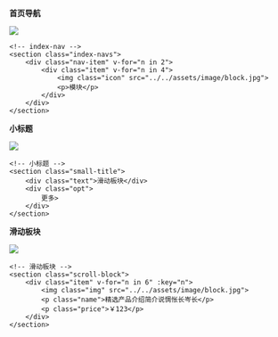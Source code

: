 **首页导航**

![](http://wonderland123.oss-cn-hangzhou.aliyuncs.com/3c4a3a06d7d9ed52dc3e9bd075135721.jpg)

```
<!-- index-nav -->
<section class="index-navs">
	<div class="nav-item" v-for="n in 2">
		<div class="item" v-for="n in 4">
			<img class="icon" src="../../assets/image/block.jpg">
			<p>模块</p>
		</div>
	</div>
</section>
```

**小标题**

![](http://wonderland123.oss-cn-hangzhou.aliyuncs.com/ecd0e5cb0e74e170787f851dc928a05d.jpg)

```
<!-- 小标题 -->
<section class="small-title">
	<div class="text">滑动板块</div>
	<div class="opt">
		更多>
	</div>
</section> 
```

**滑动板块**

![](http://wonderland123.oss-cn-hangzhou.aliyuncs.com/0d204f5e8bd3f33aaa1e46c798c21cce.jpg)

```
<!-- 滑动板块 -->
<section class="scroll-block">
	<div class="item" v-for="n in 6" :key="n">
		<img class="img" src="../../assets/image/block.jpg">
		<p class="name">精选产品介绍简介说惆怅长岑长</p>
		<p class="price">￥123</p>
	</div>
</section>
```